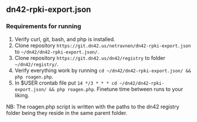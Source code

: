## dn42-rpki-export.json

### Requirements for running

1. Verify curl, git, bash, and php is installed.
2. Clone repository `https://git.dn42.us/netravnen/dn42-rpki-export.json` to `~/dn42/dn42-rpki-export.json/`.
3. Clone repository `https://git.dn42.us/dn42/registry` to folder `~/dn42/registry/`.
4. Verify everything work by running `cd ~/dn42/dn42-rpki-export.json/ && php roagen.php`.
5. In $USER crontab file put `14 */3 * * * cd ~/dn42/dn42-rpki-export.json/ && php roagen.php`. Finetune time between runs to your liking.

NB: The roagen.php script is written with the paths to the dn42 registry folder being they reside in the same parent folder.
